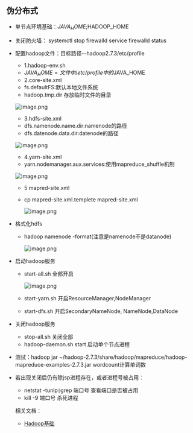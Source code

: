 
## 伪分布式

* 单节点环境基础：$JAVA_HOME;$HADOOP_HOME
* 关闭防火墙：
   systemctl stop firewalld
   service firewalld status
* 配置hadoop文件：目标路径--hadoop2.7.3/etc/profile
  * 1.hadoop-env.sh
   * $JAVA_HOME=文件中/etc/profile中的$JAVA_HOME
  * 2.core-site.xml
   * fs.defaultFS:默认本地文件系统
   * hadoop.tmp.dir 存放临时文件的目录
 
    ![image.png](https://upload-images.jianshu.io/upload_images/14466577-792cdf10fc2c914e.png?imageMogr2/auto-orient/strip%7CimageView2/2/w/1240)
 
  * 3.hdfs-site.xml
   * dfs.namenode.name.dir:namenode的路径
   * dfs.datenode.data.dir:datenode的路径
   
    ![image.png](https://upload-images.jianshu.io/upload_images/14466577-df77b6b7c3dab298.png?imageMogr2/auto-orient/strip%7CimageView2/2/w/1240)
   
  * 4.yarn-site.xml
   * yarn.nodemanager.aux.services:使用mapreduce_shuffle机制
    
    ![image.png](https://upload-images.jianshu.io/upload_images/14466577-d27c1e8e7ac31cfb.png?imageMogr2/auto-orient/strip%7CimageView2/2/w/1240)
    
  * 5 mapred-site.xml
   * cp mapred-site.xml.templete mapred-site.xml
      
     ![image.png](https://upload-images.jianshu.io/upload_images/14466577-eb9caa091384d8fb.png?imageMogr2/auto-orient/strip%7CimageView2/2/w/1240)

* 格式化hdfs
  * hadoop namenode -format(注意是namenode不是datanode)
 
     ![image.png](https://upload-images.jianshu.io/upload_images/14466577-d6826393a6f9de77.png?imageMogr2/auto-orient/strip%7CimageView2/2/w/1240)

* 启动hadoop服务
   * start-all.sh 全部开启
 
     ![image.png](https://upload-images.jianshu.io/upload_images/14466577-85e27514bf2e3193.png?imageMogr2/auto-orient/strip%7CimageView2/2/w/1240)
 
   * start-yarn.sh 开启ResourceManager,NodeManager
   * start-dfs.sh  开启SecondaryNameNode, NameNode,DataNode
* 关闭hadoop服务
   * stop-all.sh 关闭全部
   * hadoop-daemon.sh start 启动单个节点进程

* 测试：hadoop jar ~/hadoop-2.7.3/share/hadoop/mapreduce/hadoop-mapreduce-examples-2.7.3.jar wordcount计算单词数 

* 若出现关闭后仍有除jsp进程存在，或者进程号被占用：
   * netstat -tunlp`|`grep 端口号 查看端口是否被占用
   * kill -9 端口号 杀死进程
   
   相关文档：
   
   * [Hadoop基础](https://dsm9966.github.io/notebook/enviro/hadoop.docx)

 


 
